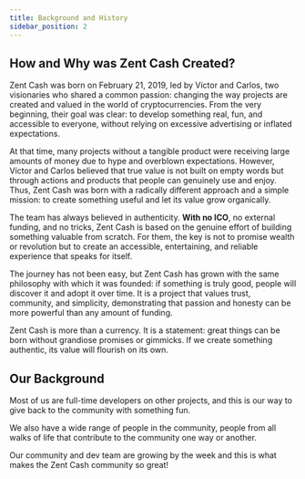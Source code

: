 ```yaml
---
title: Background and History
sidebar_position: 2
---
```


## How and Why was Zent Cash Created?

Zent Cash was born on February 21, 2019, led by Víctor and Carlos, two visionaries who shared a common passion: changing the way projects are created and valued in the world of cryptocurrencies. From the very beginning, their goal was clear: to develop something real, fun, and accessible to everyone, without relying on excessive advertising or inflated expectations.

At that time, many projects without a tangible product were receiving large amounts of money due to hype and overblown expectations. However, Víctor and Carlos believed that true value is not built on empty words but through actions and products that people can genuinely use and enjoy. Thus, Zent Cash was born with a radically different approach and a simple mission: to create something useful and let its value grow organically.

The team has always believed in authenticity. **With no ICO**, no external funding, and no tricks, Zent Cash is based on the genuine effort of building something valuable from scratch. For them, the key is not to promise wealth or revolution but to create an accessible, entertaining, and reliable experience that speaks for itself.

The journey has not been easy, but Zent Cash has grown with the same philosophy with which it was founded: if something is truly good, people will discover it and adopt it over time. It is a project that values trust, community, and simplicity, demonstrating that passion and honesty can be more powerful than any amount of funding.

Zent Cash is more than a currency. It is a statement: great things can be born without grandiose promises or gimmicks. If we create something authentic, its value will flourish on its own.

## Our Background

Most of us are full-time developers on other projects, and this is our way to give back to the community with something fun.

We also have a wide range of people in the community, people from all walks of life that contribute to the community one way or another. 

Our community and dev team are growing by the week and this is what makes the Zent Cash community so great!


